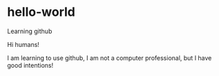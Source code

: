 # hello-world
Learning github

Hi humans! 

I am learning to use github, I am not a computer professional, but I have good intentions!
